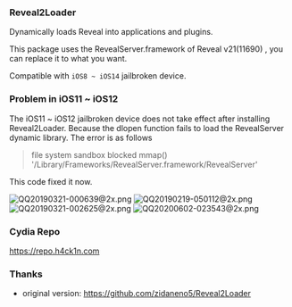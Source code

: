 ### Reveal2Loader

Dynamically loads Reveal into applications and plugins.

This package uses the RevealServer.framework of Reveal v21(11690) , you can replace it to what you want.

Compatible with `iOS8 ~ iOS14` jailbroken device.

### Problem in iOS11 ~ iOS12

The iOS11 ~ iOS12 jailbroken device does not take effect after installing Reveal2Loader. Because the dlopen function fails to load the RevealServer dynamic library. The error is as follows

> file system sandbox blocked mmap() '/Library/Frameworks/RevealServer.framework/RevealServer'

This code fixed it now.

![QQ20190321-000639@2x.png](https://github.com/lemon4ex/Reveal2Loader/blob/master/QQ20190321-000639@2x.png)
![QQ20190219-050112@2x.png](https://github.com/lemon4ex/Reveal2Loader/blob/master/QQ20190219-050112@2x.png)
![QQ20190321-002625@2x.png](https://github.com/lemon4ex/Reveal2Loader/blob/master/QQ20190321-002625@2x.png)
![QQ20200602-023543@2x.png](https://github.com/lemon4ex/Reveal2Loader/blob/master/QQ20200602-023543@2x.png)

### Cydia Repo

https://repo.h4ck1n.com

### Thanks

- original version: https://github.com/zidaneno5/Reveal2Loader
